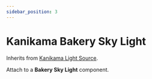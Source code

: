 ```yaml
---
sidebar_position: 3
---
```


# Kanikama Bakery Sky Light

Inherits from [Kanikama Light Source](/docs/components/kanikama-light-source).

Attach to a **Bakery Sky Light** component.
